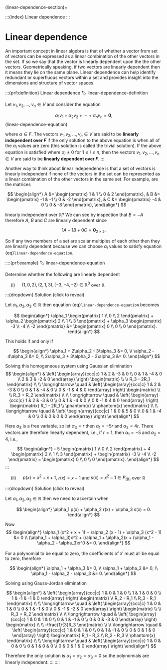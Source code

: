 (linear-dependence-section)=

:::{index} Linear dependence
:::

# Linear dependence

An important concept in linear algebra is that of whether a vector from set of vectors can be expressed as a linear combination of the other vectors in the set. If so we say that the vector is linearly dependent upon the the other vectors. Geometrically speaking, if two vectors are linearly dependent then it means they lie on the same plane. Linear dependence can help identify redundant or superfluous vectors within a set and provides insight into the dimensions and structure of vector spaces.

:::{prf:definition} Linear dependence
:label: linear-dependence-definition

Let $v_1, v_2, \ldots, v_n \in V$ and consider the equation

$$ \alpha_1 v_1 + \alpha_2 v_2 + \cdots + \alpha_n v_n = \mathbf{0}, $$(linear-dependence-equation)

where $\alpha \in F$. The vectors $v_1, v_2, \ldots, v_n \in V$ are said to be **linearly independent over $F$** if the only solution to the above equation is when all of the $\alpha_i$ values are zero (this solution is called the trivial solution). If the above equation is satisfied where $\alpha_i \neq 0$ for $1 \leq i \leq n$, then the vectors $v_1, v_2, \ldots, v_n \in V$ are said to be **linearly dependent over $F$**.
:::

Another way to think about linear independence is that a set of vectors is linearly independent if none of the vectors in the set can be represented as a linear combination of the other vectors in the same set. For example, are the matrices

$$ \begin{align*}
    A &= \begin{pmatrix} 1 & 1 \\ 0 & 2 \end{pmatrix}, &
    B &= \begin{pmatrix} -1 & -1 \\ 0 & -2 \end{pmatrix}, &
    C &= \begin{pmatrix} -4 & 0 \\ 0 & -8 \end{pmatrix},
\end{align*} $$

linearly independent over $\mathbb{R}$? We can see by inspection that $B = -A$ therefore $A$, $B$ and $C$ are linearly dependent since

$$ 1A + 1B + 0C = \mathbf{0}_{2\times 2}. $$

So if any two members of a set are scalar multiples of each other then they are linearly dependent because we can choose $\alpha_i$ values to satisfy equation {eq}`linear-dependence-equation`.

::::{prf:example}
:label: linear-dependence-equation

Determine whether the following are linearly dependent

&emsp; (i) &emsp; $(1, 0, 2), (2, 1, 3), (-3, -4, -2) \in \mathbb{R}^3$ over $\mathbb{R}$

:::{dropdown} Solution (click to reveal)

Let $\alpha_1, \alpha_2, \alpha_3 \in \mathbb{R}$ then equation {eq}`linear-dependence-equation` becomes

$$ \begin{align*}
    \alpha_1 \begin{pmatrix} 1 \\ 0 \\ 2 \end{pmatrix} + 
    \alpha_2 \begin{pmatrix} 2 \\ 1 \\ 3 \end{pmatrix} + 
    \alpha_3 \begin{pmatrix} -3 \\ -4 \\ -2 \end{pmatrix} &= 
    \begin{pmatrix} 0 \\ 0 \\ 0 \end{pmatrix}.
\end{align*} $$

This holds if and only if

$$ \begin{align*}
    \alpha_1 + 2\alpha_2 - 3\alpha_3 &= 0, \\
    \alpha_2 - 4\alpha_3 &= 0, \\
    2\alpha_3 + 3\alpha_2 - 2\alpha_3 &= 0.
\end{align*} $$

Solving this homogeneous system using Gaussian elimination
$$ \begin{align*}
    & \left( \begin{array}{ccc|c}
        1 & 2 & -3 & 0 \\
        0 & 1 & -4 & 0 \\
        2 & 3 & -2 & 0
    \end{array} \right)
    \begin{matrix} \\ \\ R_3 - 2R_1 \end{matrix} \\ \\
    \longrightarrow \quad &
    \left( \begin{array}{ccc|c}
        1 & 2 & -3 & 0 \\
        0 & 1 & -4 & 0 \\
        0 & -1 & 4 & 0
    \end{array} \right)
    \begin{matrix} \\ \\ R_3 + R_2 \end{matrix} \\ \\
    \longrightarrow \quad &
    \left( \begin{array}{ccc|c}
        1 & 2 & -3 & 0 \\
        0 & 1 & -4 & 0 \\
        0 & -1 & 4 & 0
    \end{array} \right)
    \begin{matrix} R_1 - 2R_1 \\ \phantom{x} \\ \phantom{x} \end{matrix} \\ \\
    \longrightarrow \quad &
    \left( \begin{array}{ccc|c}
        1 & 0 & 5 & 0 \\
        0 & 1 & -4 & 0 \\
        0 & 0 & 0 & 0
    \end{array} \right)
\end{align*} $$

Here $\alpha_3$ is a free variable, so let $\alpha_3 = r$ then $\alpha_1 = -5r$ and $\alpha_2 = 4r$. There vectors are therefore linearly dependent, i.e., if $r = 1$, then $\alpha_1 = -5$ and $\alpha_2 = 4$, i.e.,

$$ \begin{align*}
    - 5 \begin{pmatrix} 1 \\ 0 \\ 2 \end{pmatrix}
    + 4 \begin{pmatrix} 2 \\ 1 \\ 3 \end{pmatrix}
    + \begin{pmatrix} -3 \\ -4 \\ -2 \end{pmatrix} =
    \begin{pmatrix} 0 \\ 0 \\ 0 \end{pmatrix}.
\end{align*} $$
:::

&emsp; (ii) &emsp; $p(x) = x^2 + x + 1$, $r(x) = x - 1$ and $s(x) = x^2 - 1 \in P_(\mathbb{R})$ over $\mathbb{R}$

:::{dropdown} Solution (click to reveal)

Let $\alpha_1, \alpha_2, \alpha_3 \in \mathbb{R}$ then we need to ascertain when

$$ \begin{align*}
    \alpha_1 p(x) + \alpha_2 r(x) + \alpha_3 s(x) = 0.
\end{align*} $$

Now
$$ \begin{align*}
    \alpha_1 (x^2 + x + 1) + \alpha_2 (x - 1) + \alpha_3 (x^2 - 1) &= 0 \\
    (\alpha_1 + \alpha_3)x^2 + (\alpha_1 + \alpha_2)x + (\alpha_1 - \alpha_2 - \alpha_3)x^0 &= 0.
\end{align*} $$

For a polynomial to be equal to zero, the coefficients of $x^i$ must all be equal to zero, therefore

$$ \begin{align*}
    \alpha_1 + \alpha_3 &= 0, \\
    \alpha_1 + \alpha_2 &= 0, \\
    \alpha_1 - \alpha_2 - \alpha_3 &= 0.
\end{align*} $$

Solving using Gauss-Jordan elimination

$$ \begin{align*}
    & \left( \begin{array}{ccc|c}
        1 & 0 & 1 & 0 \\
        1 & 1 & 0 & 0 \\
        1 & -1 & -1 & 0
    \end{array} \right)
    \begin{matrix} \\ R_2 - R_1 \\ R_3 - R_1 \end{matrix} \\ \\
    \longrightarrow \quad &
    \left( \begin{array}{ccc|c}
        1 & 0 & 1 & 0 \\
        0 & 1 & -1 & 0 \\
        0 & -1 & -2 & 0
    \end{array} \right)
    \begin{matrix} \\  \\ R_3 + R_2 \end{matrix} \\ \\
    \longrightarrow \quad &
    \left( \begin{array}{ccc|c}
        1 & 0 & 1 & 0 \\
        0 & 1 & -1 & 0 \\
        0 & 0 & -3 & 0
    \end{array} \right)
    \begin{matrix} \\  \\ -\frac{1}{3}R_3 \end{matrix} \\ \\
    \longrightarrow \quad &
    \left( \begin{array}{ccc|c}
        1 & 0 & 1 & 0 \\
        0 & 1 & -1 & 0 \\
        0 & 0 & 1 & 0
    \end{array} \right)
    \begin{matrix} R_1 - R_3 \\ R_2 - R_3 \\ \phantom{x} \end{matrix}  \\ \\
    \longrightarrow \quad &
    \left( \begin{array}{ccc|c}
        1 & 0 & 0 & 0 \\
        0 & 1 & 0 & 0 \\
        0 & 0 & 1 & 0
    \end{array} \right)
\end{align*} $$

Therefore the only solution is $\alpha_1 = \alpha_2 = \alpha_3 = 0$ so the polynomials are linearly independent.
:::
::::
